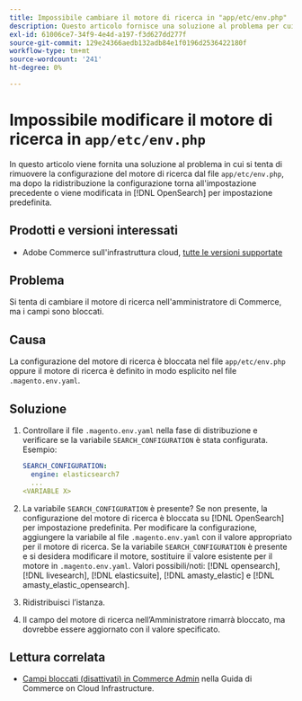 ```yaml
---
title: Impossibile cambiare il motore di ricerca in "app/etc/env.php"
description: Questo articolo fornisce una soluzione al problema per cui si tenta di modificare il motore di ricerca nell’amministratore di Commerce, ma i campi sono bloccati.
exl-id: 61006ce7-34f9-4e4d-a197-f3d627dd277f
source-git-commit: 129e24366aedb132adb84e1f0196d2536422180f
workflow-type: tm+mt
source-wordcount: '241'
ht-degree: 0%

---
```


# Impossibile modificare il motore di ricerca in `app/etc/env.php`

In questo articolo viene fornita una soluzione al problema in cui si tenta di rimuovere la configurazione del motore di ricerca dal file `app/etc/env.php`, ma dopo la ridistribuzione la configurazione torna all&#39;impostazione precedente o viene modificata in [!DNL OpenSearch] per impostazione predefinita.

## Prodotti e versioni interessati

* Adobe Commerce sull&#39;infrastruttura cloud, [tutte le versioni supportate](https://magento.com/sites/default/files/magento-software-lifecycle-policy.pdf)

## Problema

Si tenta di cambiare il motore di ricerca nell&#39;amministratore di Commerce, ma i campi sono bloccati.

## Causa

La configurazione del motore di ricerca è bloccata nel file `app/etc/env.php` oppure il motore di ricerca è definito in modo esplicito nel file `.magento.env.yaml`.

## Soluzione

1. Controllare il file `.magento.env.yaml` nella fase di distribuzione e verificare se la variabile `SEARCH_CONFIGURATION` è stata configurata. Esempio:

   ```yaml
   SEARCH_CONFIGURATION:
     engine: elasticsearch7
     ...
   <VARIABLE X>
   ```

1. La variabile `SEARCH_CONFIGURATION` è presente? Se non presente, la configurazione del motore di ricerca è bloccata su [!DNL OpenSearch] per impostazione predefinita. Per modificare la configurazione, aggiungere la variabile al file `.magento.env.yaml` con il valore appropriato per il motore di ricerca. Se la variabile `SEARCH_CONFIGURATION` è presente e si desidera modificare il motore, sostituire il valore esistente per il motore in `.magento.env.yaml`. Valori possibili/noti: [!DNL opensearch], [!DNL livesearch], [!DNL elasticsuite], [!DNL amasty_elastic] e [!DNL amasty_elastic_opensearch].
1. Ridistribuisci l’istanza.
1. Il campo del motore di ricerca nell’Amministratore rimarrà bloccato, ma dovrebbe essere aggiornato con il valore specificato.

## Lettura correlata

* [Campi bloccati (disattivati) in Commerce Admin](https://experienceleague.adobe.com/en/docs/experience-cloud-kcs/kbarticles/ka-26879) nella Guida di Commerce on Cloud Infrastructure.

